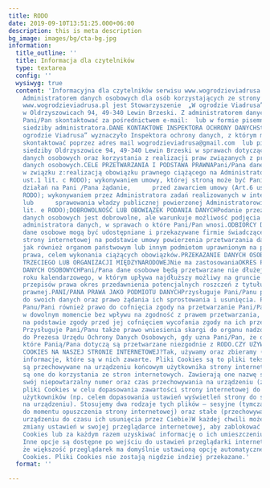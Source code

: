 ```yaml
---
title: RODO
date: 2019-09-10T13:51:25.000+06:00
description: this is meta description
bg_image: images/bg/cta-bg.jpg
information:
  title_outline: ''
  title: Informacja dla czytelników
  type: textarea
  config: ''
  wysiwyg: true
  content: 'Informacyjna dla czytelników serwisu www.wogrodzieviadrusa.pl DANE ADMINISTRATORA
    Administratorem danych osobowych dla osób korzystających ze strony internetowej
    www.wogrodzieviadrusa.pl jest Stowarzyszenie  „W ogrodzie Viadrusa” z siedzibą
    w Oldrzyszowicach 94, 49-340 Lewin Brzeski. Z administratorem danych może się
    Pani/Pan skontaktować za pośrednictwem e-mail:  lub w formie pisemnej na adres
    siedziby administratora.DANE KONTAKTOWE INSPEKTORA OCHRONY DANYCHStowarzyszenie  „W
    ogrodzie Viadrusa” wyznaczyło Inspektora ochrony danych, z którym mogą się Państwo
    skontaktować poprzez adres mail wogrodzieviadrusa@gmail.com  lub pisemnie na adres
    siedziby Oldrzyszowice 94, 49-340 Lewin Brzeski w sprawach dotyczących przetwarzania
    danych osobowych oraz korzystania z realizacji praw związanych z przetwarzaniem
    danych osobowych.CELE PRZETWARZANIA I PODSTAWA PRAWNAPani/Pana dane mogą być przetwarzane
    w związku z:realizacją obowiązku prawnego ciążącego na Administratorze (Art.6
    ust.1 lit. c RODO); wykonywaniem umowy, której stroną może być Pani/Pan lub podjęciem
    działań na Pani /Pana żądanie,      przed zawarciem umowy (Art.6 ust.1 lit. b
    RODO); wykonywaniem przez Administratora zadań realizowanych w interesie publicznym
    lub      sprawowania władzy publicznej powierzonej Administratorowi (Art.6 ust.1
    lit. e RODO);DOBROWOLNOŚĆ LUB OBOWIĄZEK PODANIA DANYCHPodanie przez Panią/Pana
    danych osobowych jest dobrowolne, ale warunkuje możliwość podjęcia działań przez
    administratora danych, w sprawach o które Pani/Pan wnosi.ODBIORCY DANYCHPani/Pana
    dane osobowe mogą być udostępniane i przekazywane firmie świadczącej usługi serwisowe
    strony internetowej na podstawie umowy powierzenia przetwarzania danych osobowych,
    jak również organom państwowym lub innym podmiotom uprawnionym na podstawie przepisów
    prawa, celem wykonania ciążących obowiązków.PRZEKAZANIE DANYCH OSOBOWYCH DO PAŃSTWA
    TRZECIEGO LUB ORGANIZACJI MIĘDZYNARODOWEJNie ma zastosowaniaOKRES PRZECHOWYWANIA
    DANYCH OSOBOWYCHPani/Pana dane osobowe będą przetwarzane nie dłużej niż do końca
    roku kalendarzowego, w którym upływa najdłuższy możliwy na gruncie stosownych
    przepisów prawa okres przedawnienia potencjalnych roszczeń z tytułu odpowiedzialności
    prawnej.PANI/PANA PRAWA JAKO PODMIOTU DANYCHPrzysługuje Pani/Panu prawo dostępu
    do swoich danych oraz prawo żądania ich sprostowania i usunięcia. Przysługuje
    Panu/Pani również prawo do cofnięcia zgody na przetwarzanie Pani/Pana danych osobowych
    w dowolnym momencie bez wpływu na zgodność z prawem przetwarzania, którego dokonano
    na podstawie zgody przed jej cofnięciem wycofania zgody na ich przetwarzanie.
    Przysługuje Pani/Panu także prawo wniesienia skargi do organu nadzorczego tj.
    do Prezesa Urzędu Ochrony Danych Osobowych, gdy uzna Pani/Pan, że dane osobowe,
    które Panią/Pana dotyczą są przetwarzane niezgodnie z RODO.CZY UŻYWAMY PLIKÓW
    COOKIES NA NASZEJ STRONIE INTERNETOWEJ?Tak, używamy oraz zbieramy (w sposób automatyczny)
    informacje, które są w nich zawarte. Pliki Cookies są to pliki tekstowe, które
    są przechowywane na urządzeniu końcowym użytkownika strony internetowej i przeznaczone
    są one do korzystania ze stron internetowych. Zawierają one nazwę strony internetowej,
    swój niepowtarzalny numer oraz czas przechowywania na urządzeniu (źródło: www.wikipedia.pl).Wykorzystujemy
    pliki Cookies w celu dopasowania zawartości strony internetowej do preferencji
    użytkowników (np. celem dopasowania ustawień wyświetleń strony do systemu operacyjnego
    na urządzeniu). Stosujemy dwa rodzaje tych plików – sesyjne (tymczasowe, przechowywane
    do momentu opuszczenia strony internetowej) oraz stałe (przechowywane na Twoim
    urządzeniu do czasu ich usunięcia przez Ciebie)W każdej chwili możesz dokonać
    zmiany ustawień w swojej przeglądarce internetowej, aby zablokować obsługę plików
    Cookies lub za każdym razem uzyskiwać informację o ich umieszczeniu na Twoim urządzeniu.
    Inne opcje są dostępne po wejściu do ustawień przeglądarki internetowej.Pamiętaj,
    że większość przeglądarek ma domyślnie ustawioną opcję automatycznego zapisu plików
    Cookies. Pliki Cookies nie zostają nigdzie indziej przekazane.'
  format: ''

---
```

